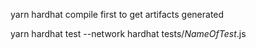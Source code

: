 yarn hardhat compile first to get artifacts generated

yarn hardhat test --network hardhat tests/*NameOfTest*.js
